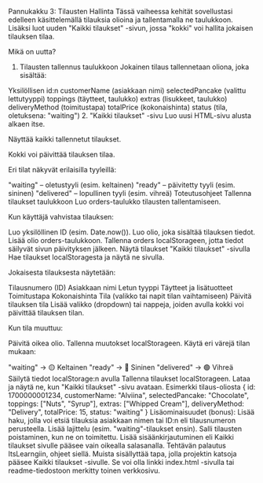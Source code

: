 Pannukakku 3: Tilausten Hallinta
Tässä vaiheessa kehität sovellustasi edelleen käsittelemällä tilauksia olioina ja tallentamalla ne taulukkoon. Lisäksi luot uuden "Kaikki tilaukset" -sivun, jossa "kokki" voi hallita jokaisen tilauksen tilaa.

Mikä on uutta?
1. Tilausten tallennus taulukkoon
Jokainen tilaus tallennetaan oliona, joka sisältää:

Yksilöllisen id:n
customerName (asiakkaan nimi)
selectedPancake (valittu lettutyyppi)
toppings (täytteet, taulukko)
extras (lisukkeet, taulukko)
deliveryMethod (toimitustapa)
totalPrice (kokonaishinta)
status (tila, oletuksena: "waiting")
2. "Kaikki tilaukset" -sivu
Luo uusi HTML-sivu alusta alkaen itse.

Näyttää kaikki tallennetut tilaukset.

Kokki voi päivittää tilauksen tilaa.

Eri tilat näkyvät erilaisilla tyyleillä:

"waiting" – oletustyyli (esim. keltainen)
"ready" – päivitetty tyyli (esim. sininen)
"delivered" – lopullinen tyyli (esim. vihreä)
Toteutusohjeet
Tallenna tilaukset taulukkoon
Luo orders-taulukko tilausten tallentamiseen.

Kun käyttäjä vahvistaa tilauksen:

Luo yksilöllinen ID (esim. Date.now()).
Luo olio, joka sisältää tilauksen tiedot.
Lisää olio orders-taulukkoon.
Tallenna orders localStorageen, jotta tiedot säilyvät sivun päivityksen jälkeen.
Näytä tilaukset "Kaikki tilaukset" -sivulla
Hae tilaukset localStoragesta ja näytä ne sivulla.

Jokaisesta tilauksesta näytetään:

Tilausnumero (ID)
Asiakkaan nimi
Letun tyyppi
Täytteet ja lisätuotteet
Toimitustapa
Kokonaishinta
Tila (valikko tai napit tilan vaihtamiseen)
Päivitä tilauksen tila
Lisää valikko (dropdown) tai nappeja, joiden avulla kokki voi päivittää tilauksen tilan.

Kun tila muuttuu:

Päivitä oikea olio.
Tallenna muutokset localStorageen.
Käytä eri värejä tilan mukaan:

"waiting" → 🟡 Keltainen
"ready" → 🔵 Sininen
"delivered" → 🟢 Vihreä
Säilytä tiedot localStorage:n avulla
Tallenna tilaukset localStorageen.
Lataa ja näytä ne, kun "Kaikki tilaukset" -sivu avataan.
Esimerkki tilaus-oliosta
{
  id: 1700000001234,
  customerName: "Alviina",
  selectedPancake: "Chocolate",
  toppings: ["Nuts", "Syrup"],
  extras: ["Whipped Cream"],
  deliveryMethod: "Delivery",
  totalPrice: 15,
  status: "waiting"
}
Lisäominaisuudet (bonus):
Lisää haku, jolla voi etsiä tilauksia asiakkaan nimen tai ID:n eli tilausnumeron perusteella.
Lisää lajittelu (esim. "waiting"-tilaukset ensin).
Salli tilausten poistaminen, kun ne on toimitettu.
Lisää sisäänkirjautuminen eli Kaikki tilaukset sivulle pääsee vain oikealla salasanalla.
Tehtävän palautus ItsLearngiin, ohjeet siellä.
Muista sisällyttää tapa, jolla projektin katsoja pääsee Kaikki tilaukset -sivulle. Se voi olla linkki index.html -sivulla tai readme-tiedostoon merkitty toinen verkkosivu.